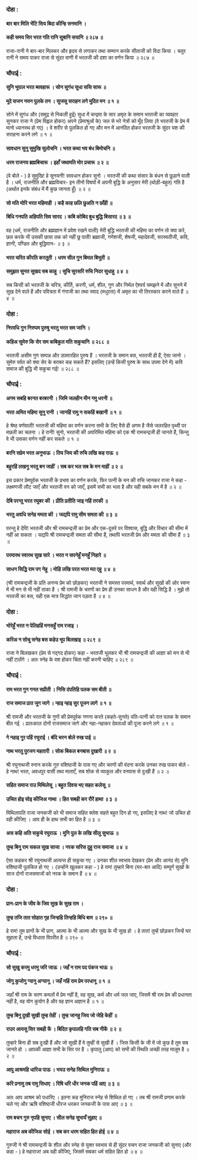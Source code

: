 ### दोहा :

#### बार बार मिलि भेंटि सिय बिदा कीन्हि सनमानि ।
#### कही समय सिर भरत गति रानि सुबानि सयानि ॥ २८७ ॥

राजा-रानी ने बार-बार मिलकर और हृदय से लगाकर तथा सम्मान करके सीताजी को विदा किया । चतुर रानी ने समय पाकर राजा से सुंदर वाणी में भरतजी की दशा का वर्णन किया ॥ २८७ ॥

### चौपाई :

#### सुनि भूपाल भरत ब्यवहारू । सोन सुगंध सुधा ससि सारू ॥
#### मूदे सजन नयन पुलके तन । सुजसु सराहन लगे मुदित मन ॥ १ ॥

सोने में सुगंध और (समुद्र से निकली हुई) सुधा में चन्द्रमा के सार अमृत के समान भरतजी का व्यवहार सुनकर राजा ने (प्रेम विह्वल होकर) अपने (प्रेमाश्रुओं के) जल से भरे नेत्रों को मूँद लिया (वे भरतजी के प्रेम में मानो ध्यानस्थ हो गए) । वे शरीर से पुलकित हो गए और मन में आनंदित होकर भरतजी के सुंदर यश की सराहना करने लगे ॥ १ ॥

#### सावधान सुनु सुमुखि सुलोचनि । भरत कथा भव बंध बिमोचनि ॥
#### धरम राजनय ब्रह्मबिचारू । इहाँ जथामति मोर प्रचारू ॥ २ ॥

(वे बोले - ) हे सुमुखि! हे सुनयनी! सावधान होकर सुनो । भरतजी की कथा संसार के बंधन से छुड़ाने वाली है । धर्म, राजनीति और ब्रह्मविचार- इन तीनों विषयों में अपनी बुद्धि के अनुसार मेरी (थोड़ी-बहुत) गति है (अर्थात इनके संबंध में मैं कुछ जानता हूँ) ॥ २ ॥

#### सो मति मोरि भरत महिमाही । कहै काह छलि छुअति न छाँही ॥
#### बिधि गनपति अहिपति सिव सारद । कबि कोबिद बुध बुद्धि बिसारद ॥ ३ ॥

वह (धर्म, राजनीति और ब्रह्मज्ञान में प्रवेश रखने वाली) मेरी बुद्धि भरतजी की महिमा का वर्णन तो क्या करे, छल करके भी उसकी छाया तक को नहीं छू पाती! ब्रह्माजी, गणेशजी, शेषजी, महादेवजी, सरस्वतीजी, कवि, ज्ञानी, पण्डित और बुद्धिमान- ॥ ३ ॥

#### भरत चरित कीरति करतूती । धरम सील गुन बिमल बिभूती ॥
#### समुझत सुनत सुखद सब काहू । सुचि सुरसरि रुचि निदर सुधाहू ॥ ४ ॥

सब किसी को भरतजी के चरित्र, कीर्ति, करनी, धर्म, शील, गुण और निर्मल ऐश्वर्य समझने में और सुनने में सुख देने वाले हैं और पवित्रता में गंगाजी का तथा स्वाद (मधुरता) में अमृत का भी तिरस्कार करने वाले हैं ॥ ४ ॥

### दोहा :

#### निरवधि गुन निरुपम पुरुषु भरतु भरत सम जानि ।
#### कहिअ सुमेरु कि सेर सम कबिकुल मति सकुचानि ॥ २८८ ॥

भरतजी असीम गुण सम्पन्न और उपमारहित पुरुष हैं । भरतजी के समान बस, भरतजी ही हैं, ऐसा जानो । सुमेरु पर्वत को क्या सेर के बराबर कह सकते हैं? इसलिए (उन्हें किसी पुरुष के साथ उपमा देने में) कवि समाज की बुद्धि भी सकुचा गई! ॥ २८८ ॥

### चौपाई :

#### अगम सबहि बरनत बरबरनी । जिमि जलहीन मीन गमु धरनी ॥
#### भरत अमित महिमा सुनु रानी । जानहिं रामु न सकहिं बखानी ॥ १ ॥

हे श्रेष्ठ वर्णवाली! भरतजी की महिमा का वर्णन करना सभी के लिए वैसे ही अगम है जैसे जलरहित पृथ्वी पर मछली का चलना । हे रानी! सुनो, भरतजी की अपरिमित महिमा को एक श्री रामचन्द्रजी ही जानते हैं, किन्तु वे भी उसका वर्णन नहीं कर सकते ॥ १ ॥

#### बरनि सप्रेम भरत अनुभाऊ । तिय जिय की रुचि लखि कह राऊ ॥
#### बहुरहिं लखनु भरतु बन जाहीं । सब कर भल सब के मन माहीं ॥ २ ॥

इस प्रकार प्रेमपूर्वक भरतजी के प्रभाव का वर्णन करके, फिर पत्नी के मन की रुचि जानकर राजा ने कहा - लक्ष्मणजी लौट जाएँ और भरतजी वन को जाएँ, इसमें सभी का भला है और यही सबके मन में है ॥ २ ॥

#### देबि परन्तु भरत रघुबर की । प्रीति प्रतीति जाइ नहिं तरकी ॥
#### भरतु अवधि सनेह ममता की । जद्यपि रामु सीम समता की ॥ ३ ॥

परन्तु हे देवि! भरतजी और श्री रामचन्द्रजी का प्रेम और एक-दूसरे पर विश्वास, बुद्धि और विचार की सीमा में नहीं आ सकता । यद्यपि श्री रामचन्द्रजी समता की सीमा हैं, तथापि भरतजी प्रेम और ममता की सीमा हैं ॥ ३ ॥

#### परमारथ स्वारथ सुख सारे । भरत न सपनेहुँ मनहुँ निहारे ॥
#### साधन सिद्धि राम पग नेहू । मोहि लखि परत भरत मत एहू ॥ ४ ॥

(श्री रामचन्द्रजी के प्रति अनन्य प्रेम को छोड़कर) भरतजी ने समस्त परमार्थ, स्वार्थ और सुखों की ओर स्वप्न में भी मन से भी नहीं ताका है । श्री रामजी के चरणों का प्रेम ही उनका साधन है और वही सिद्धि है । मुझे तो भरतजी का बस, यही एक मात्र सिद्धांत जान पड़ता है ॥ ४ ॥

### दोहा :

#### भोरेहुँ भरत न पेलिहहिं मनसहुँ राम रजाइ ।
#### करिअ न सोचु सनेह बस कहेउ भूप बिलखाइ ॥ २८९ ॥

राजा ने बिलखकर (प्रेम से गद्गद होकर) कहा - भरतजी भूलकर भी श्री रामचन्द्रजी की आज्ञा को मन से भी नहीं टालेंगे । अतः स्नेह के वश होकर चिंता नहीं करनी चाहिए ॥ २८९ ॥

### चौपाई :

#### राम भरत गुन गनत सप्रीती । निसि दंपतिहि पलक सम बीती ॥
#### राज समाज प्रात जुग जागे । न्हाइ न्हाइ सुर पूजन लागे ॥ १ ॥

श्री रामजी और भरतजी के गुणों की प्रेमपूर्वक गणना करते (कहते-सुनते) पति-पत्नी को रात पलक के समान बीत गई । प्रातःकाल दोनों राजसमाज जागे और नहा-नहाकर देवताओं की पूजा करने लगे ॥ १ ॥

#### गे नहाइ गुर पहिं रघुराई । बंदि चरन बोले रुख पाई ॥
#### नाथ भरतु पुरजन महतारी । सोक बिकल बनबास दुखारी ॥ २ ॥

श्री रघुनाथजी स्नान करके गुरु वशिष्ठजी के पास गए और चरणों की वंदना करके उनका रुख पाकर बोले - हे नाथ! भरत, अवधपुर वासी तथा माताएँ, सब शोक से व्याकुल और वनवास से दुःखी हैं ॥ २ ॥

#### सहित समाज राउ मिथिलेसू । बहुत दिवस भए सहत कलेसू ॥
#### उचित होइ सोइ कीजिअ नाथा । हित सबही कर रौरें हाथा ॥ ३ ॥

मिथिलापति राजा जनकजी को भी समाज सहित क्लेश सहते बहुत दिन हो गए, इसलिए हे नाथ! जो उचित हो वही कीजिए । आप ही के हाथ सभी का हित है ॥ ३ ॥

#### अस कहि अति सकुचे रघुराऊ । मुनि पुल के लखि सीलु सुभाऊ ॥
#### तुम्ह बिनु राम सकल सुख साजा । नरक सरिस दुहु राज समाजा ॥ ४ ॥

ऐसा कहकर श्री रघुनाथजी अत्यन्त ही सकुचा गए । उनका शील स्वभाव देखकर (प्रेम और आनंद से) मुनि वशिष्ठजी पुलकित हो गए । (उन्होंने खुलकर कहा - ) हे राम! तुम्हारे बिना (घर-बार आदि) सम्पूर्ण सुखों के साज दोनों राजसमाजों को नरक के समान हैं ॥ ४ ॥

### दोहा :

#### प्रान-प्रान के जीव के जिव सुख के सुख राम ।
#### तुम्ह तजि तात सोहात गृह जिन्हहि तिन्हहि बिधि बाम ॥ २९० ॥

हे राम! तुम प्राणों के भी प्राण, आत्मा के भी आत्मा और सुख के भी सुख हो । हे तात! तुम्हें छोड़कर जिन्हें घर सुहाता है, उन्हे विधाता विपरीत है ॥ २९० ॥

### चौपाई :

#### सो सुखु करमु धरमु जरि जाऊ । जहँ न राम पद पंकज भाऊ ॥
#### जोगु कुजोगु ग्यानु अग्यानू । जहँ नहिं राम प्रेम परधानू ॥ १ ॥

जहाँ श्री राम के चरण कमलों में प्रेम नहीं है, वह सुख, कर्म और धर्म जल जाए, जिसमें श्री राम प्रेम की प्रधानता नहीं है, वह योग कुयोग है और वह ज्ञान अज्ञान है ॥ १ ॥

#### तुम्ह बिनु दुखी सुखी तुम्ह तेहीं । तुम्ह जानहु जिय जो जेहि केहीं ॥
#### राउर आयसु सिर सबही कें । बिदित कृपालहि गति सब नीकें ॥ २ ॥

तुम्हारे बिना ही सब दुःखी हैं और जो सुखी हैं वे तुम्हीं से सुखी हैं । जिस किसी के जी में जो कुछ है तुम सब जानते हो । आपकी आज्ञा सभी के सिर पर है । कृपालु (आप) को सभी की स्थिति अच्छी तरह मालूम है ॥ २ ॥

#### आपु आश्रमहि धारिअ पाऊ । भयउ सनेह सिथिल मुनिराऊ ॥
#### करि प्रनामु तब रामु सिधाए । रिषि धरि धीर जनक पहिं आए ॥ ३ ॥

अतः आप आश्रम को पधारिए । इतना कह मुनिराज स्नेह से शिथिल हो गए । तब श्री रामजी प्रणाम करके चले गए और ऋषि वशिष्ठजी धीरज धरकर जनकजी के पास आए ॥ ३ ॥

#### राम बचन गुरु नृपहि सुनाए । सील सनेह सुभायँ सुहाए ॥
#### महाराज अब कीजिअ सोई । सब कर धरम सहित हित होई ॥ ४ ॥

गुरुजी ने श्री रामचन्द्रजी के शील और स्नेह से युक्त स्वभाव से ही सुंदर वचन राजा जनकजी को सुनाए (और कहा - ) हे महाराज! अब वही कीजिए, जिसमें सबका धर्म सहित हित हो ॥ ४ ॥
